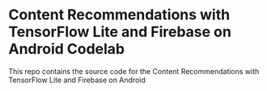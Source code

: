 # Content Recommendations with TensorFlow Lite and Firebase on Android Codelab

This repo contains the source code for the Content Recommendations with TensorFlow Lite and
Firebase on Android

